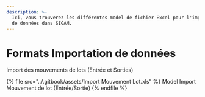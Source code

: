```yaml
---
description: >-
  Ici, vous trouverez les différentes model de fichier Excel pour l'importation
  de données dans SIGAM.
---
```


# Formats Importation de données

Import des mouvements de lots (Entrée et Sorties)

{% file src="../.gitbook/assets/Import Mouvement Lot.xls" %}
Model Import Mouvement de lot (Entrée/Sortie)
{% endfile %}




